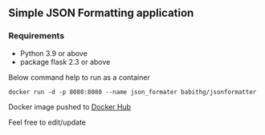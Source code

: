## Simple JSON Formatting application 

### Requirements 
- Python 3.9 or above 
- package flask 2.3 or above 

Below command help to run as a container 
```console
docker run -d -p 8080:8080 --name json_formater babithg/jsonformatter
```
Docker image pushed to [Docker Hub](https://hub.docker.com/r/babithg/jsonformatter)

Feel free to edit/update